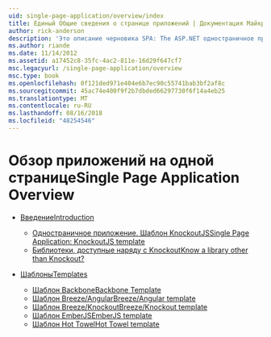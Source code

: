 ```yaml
---
uid: single-page-application/overview/index
title: Единый Общие сведения о странице приложений | Документация Майкрософт
author: rick-anderson
description: 'Это описание черновика SPA: The ASP.NET одностраничное приложение (SPA) — это новая функция в предварительной версии бета-версии MVC 4. Он обеспечивает лучшую end-to-end e...'
ms.author: riande
ms.date: 11/14/2012
ms.assetid: a17452c8-35fc-4ac2-811e-16d29f647cf7
msc.legacyurl: /single-page-application/overview
msc.type: book
ms.openlocfilehash: 0f121ded971e404e6b7ec90c55741bab3bf2af8c
ms.sourcegitcommit: 45ac74e400f9f2b7dbded66297730f6f14a4eb25
ms.translationtype: MT
ms.contentlocale: ru-RU
ms.lasthandoff: 08/16/2018
ms.locfileid: "48254546"
---
```

<a name="single-page-application-overview"></a><span data-ttu-id="0138d-104">Обзор приложений на одной странице</span><span class="sxs-lookup"><span data-stu-id="0138d-104">Single Page Application Overview</span></span>
====================
- [<span data-ttu-id="0138d-105">Введение</span><span class="sxs-lookup"><span data-stu-id="0138d-105">Introduction</span></span>](introduction/index.md)

    - [<span data-ttu-id="0138d-106">Одностраничное приложение. Шаблон KnockoutJS</span><span class="sxs-lookup"><span data-stu-id="0138d-106">Single Page Application: KnockoutJS template</span></span>](introduction/knockoutjs-template.md)
    - [<span data-ttu-id="0138d-107">Библиотеки, доступные наряду с Knockout</span><span class="sxs-lookup"><span data-stu-id="0138d-107">Know a library other than Knockout?</span></span>](introduction/other-libraries.md)
- [<span data-ttu-id="0138d-108">Шаблоны</span><span class="sxs-lookup"><span data-stu-id="0138d-108">Templates</span></span>](templates/index.md)

    - [<span data-ttu-id="0138d-109">Шаблон Backbone</span><span class="sxs-lookup"><span data-stu-id="0138d-109">Backbone Template</span></span>](templates/backbonejs-template.md)
    - [<span data-ttu-id="0138d-110">Шаблон Breeze/Angular</span><span class="sxs-lookup"><span data-stu-id="0138d-110">Breeze/Angular template</span></span>](templates/breezeangular-template.md)
    - [<span data-ttu-id="0138d-111">Шаблон Breeze/Knockout</span><span class="sxs-lookup"><span data-stu-id="0138d-111">Breeze/Knockout template</span></span>](templates/breezeknockout-template.md)
    - [<span data-ttu-id="0138d-112">Шаблон EmberJS</span><span class="sxs-lookup"><span data-stu-id="0138d-112">EmberJS template</span></span>](templates/emberjs-template.md)
    - [<span data-ttu-id="0138d-113">Шаблон Hot Towel</span><span class="sxs-lookup"><span data-stu-id="0138d-113">Hot Towel template</span></span>](templates/hottowel-template.md)
